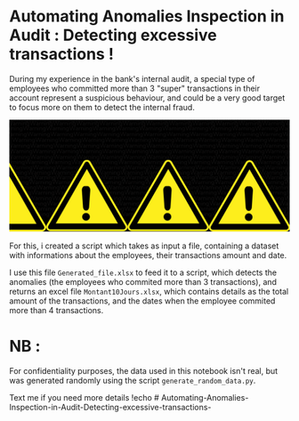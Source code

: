 # Automating Anomalies Inspection in Audit : Detecting excessive transactions !


During my experience in the bank's internal audit, a special type of employees who committed more than 3 "super" transactions in their account represent a suspicious behaviour, and could be a very good target to focus more on them to detect the internal fraud.

![Suspicious behaviour, WARNING !](Images/Capture.PNG)

For this, i created a script which takes as input a file, containing a dataset with informations about the employees, their transactions amount and date.

I use this file ```Generated_file.xlsx``` to feed it to a script, which detects the anomalies (the employees who commited more than 3 transactions), and returns an excel file ```Montant10Jours.xlsx```, which contains details as the total amount of the transactions, and the dates when the employee commited more than 4 transactions.

# NB : 

For confidentiality purposes, the data used in this notebook isn't real, but was generated randomly using the script ```generate_random_data.py```.

Text me if you need more details !echo # Automating-Anomalies-Inspection-in-Audit-Detecting-excessive-transactions-
